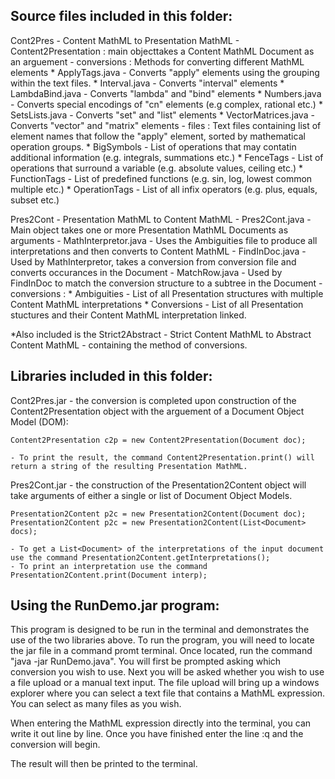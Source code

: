 Source files included in this folder:
-------------------------------------
Cont2Pres - Content MathML to Presentation MathML
	- Content2Presentation : main objecttakes a Content MathML Document as an arguement
	- conversions : Methods for converting different MathML elements
		* ApplyTags.java      - Converts "apply" elements using the grouping within the text files.
		* Interval.java       - Converts "interval" elements
		* LambdaBind.java     - Converts "lambda" and "bind" elements
		* Numbers.java        - Converts special encodings of "cn" elements (e.g complex, rational etc.)
		* SetsLists.java      - Converts "set" and "list" elements
		* VectorMatrices.java - Converts "vector" and "matrix" elements
	- files : Text files containing list of element names that follow the "apply" element, sorted by mathematical operation groups.
		* BigSymbols          - List of operations that may contatin additional information (e.g. integrals, summations etc.)
		* FenceTags           - List of operations that surround a variable (e.g. absolute values, ceiling etc.)
		* FunctionTags        - List of predefined functions (e.g. sin, log, lowest common multiple etc.)
		* OperationTags       - List of all infix operators (e.g. plus, equals, subset etc.)

Pres2Cont - Presentation MathML to Content MathML
	- Pres2Cont.java              - Main object takes one or more Presentation MathML Documents as arguments 
	- MathInterpretor.java        - Uses the Ambiguities file to produce all interpretations and then converts to Content MathML
	- FindInDoc.java              - Used by MathInterpretor, takes a conversion from conversion file and converts occurances in the Document
	- MatchRow.java               - Used by FindInDoc to match the conversion structure to a subtree in the Document 
	- conversions : 
		* Ambiguities         - List of all Presentation structures with multiple Content MathML interpretations
		* Conversions         - List of all Presentation stuctures and their Content MathML interpretation linked.

*Also included is the Strict2Abstract - Strict Content MathML to Abstract Content MathML - containing the method of conversions.


Libraries included in this folder:
----------------------------------
Cont2Pres.jar - the conversion is completed upon construction of the Content2Presentation object with the arguement of a Document Object Model (DOM):

	Content2Presentation c2p = new Content2Presentation(Document doc);
	
	- To print the result, the command Content2Presentation.print() will return a string of the resulting Presentation MathML.

Pres2Cont.jar - the construction of the Presentation2Content object will take arguments of either a single or list of Document Object Models.

	Presentation2Content p2c = new Presentation2Content(Document doc);
	Presentation2Content p2c = new Presentation2Content(List<Document> docs);

	- To get a List<Document> of the interpretations of the input document use the command Presentation2Content.getInterpretations();
	- To print an interpretation use the command Presentation2Content.print(Document interp);


Using the RunDemo.jar program:
------------------------------
This program is designed to be run in the terminal and demonstrates the use of the two libraries above.
To run the program, you will need to locate the jar file in a command promt terminal. Once located, run 
the command "java -jar RunDemo.java".
You will first be prompted asking which conversion you wish to use.
Next you will be asked whether you wish to use a file upload or a manual text input.
The file upload will bring up a windows explorer where you can select a text file that contains a MathML 
expression. You can select as many files as you wish.

When entering the MathML expression directly into the terminal, you can write it out line by line. Once 
you have finished enter the line :q and the conversion will begin.

The result will then be printed to the terminal.